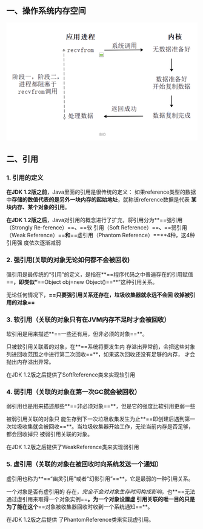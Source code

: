 ## 一、操作系统内存空间

![image-20220315141010835](images/image-20220315141010835.png)



## 二、引用

### 1. 引用的定义

**在JDK 1.2版之前**，Java里面的引用是很传统的定义： 如果reference类型的数据中**存储的数值代表的是另外一块内存的起始地址**，就称该reference数据是代表 **某块内存、某个对象的引用**。

**在JDK 1.2版之后**，Java对引用的概念进行了扩充，将引用分为**==强引用（Strongly Re-ference）==**、**==软 引用（Soft Reference）==**、**==弱引用（Weak Reference）==**和**==虚引用（Phantom Reference）==**4种，这4种引用强 度依次逐渐减弱



### 2. 强引用(关联的对象无论如何都不会被回收)

强引用是最传统的“引用”的定义，是指在**==程序代码之中普遍存在的引用赋值==**，即类似“**==Object obj=new Object()==**”这种引用关系。

无论任何情况下，**==只要强引用关系还存在，垃圾收集器就永远不会回 收掉被引用的对象==**



### 3. 软引用（关联的对象只有在JVM内存不足时才会被回收）

软引用是用来描述**==一些还有用，但非必须的对象==**。

只被软引用关联着的对象，在**==系统将要发生内 存溢出异常前，会把这些对象列进回收范围之中进行第二次回收==**，如果这次回收还没有足够的内存， 才会抛出内存溢出异常。

在JDK 1.2版之后提供了SoftReference类来实现软引用



### 4. 弱引用（关联的对象在第一次GC就会被回收）

弱引用也是用来描述那些**==非必须对象==**，但是它的强度比软引用更弱一些

被弱引用关联的对象只 能生存到下一次垃圾收集发生为止**==即创建后遇到第一次垃圾收集就会被回收==**。当垃圾收集器开始工作，无论当前内存是否足够，都会回收掉只 被弱引用关联的对象。

在JDK 1.2版之后提供了WeakReference类来实现弱引用



### 5. 虚引用（关联的对象在被回收时向系统发送一个通知）

虚引用也称为**==“幽灵引用”或者“幻影引用”==**，它是最弱的一种引用关系。

一个对象是否有虚引用的 存在，*完全不会对对象生存时间构成影响*，也**==无法通过虚引用来取得一个对象实例==**。为一个对象设置虚 引用关联的唯一目的只是为了能在这个**==对象被收集器回收时收到一个系统通知==**。

在JDK 1.2版之后提供 了PhantomReference类来实现虚引用。
